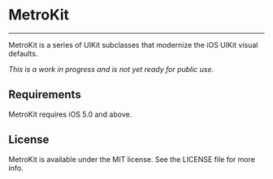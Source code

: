 # MetroKit

---

MetroKit is a series of UIKit subclasses that modernize the iOS UIKit visual defaults.

_This is a work in progress and is not yet ready for public use._

## Requirements

MetroKit requires iOS 5.0 and above.


## License

MetroKit is available under the MIT license. See the LICENSE file for more info.
